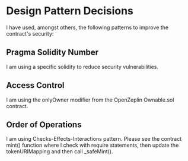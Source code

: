 # Design Pattern Decisions

I have used, amongst others, the following patterns to improve the contract's security:

## Pragma Solidity Number

I am using a specific solidity to reduce security vulnerabilities.

## Access Control

I am using the onlyOwner modifier from the OpenZeplin Ownable.sol contract.

## Order of Operations

I am using Checks-Effects-Interactions pattern. Please see the contract mint() function where I check with require statements, then update the tokenURIMapping and then call _safeMint().

